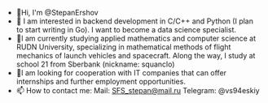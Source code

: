 - 👋Hi, I'm @StepanErshov
- 👀 I am interested in backend development in C/C++ and Python (I plan to start writing in Go). I want to become a data science specialist.
- 🌱I am currently studying applied mathematics and computer science at RUDN University, specializing in mathematical methods of flight mechanics of launch vehicles and spacecraft. Along the way, I study at school 21 from Sberbank (nickname: squanclo)
- 💞️I am looking for cooperation with IT companies that can offer internships and further employment opportunities.
- 📫 How to contact me:
  Mail: SFS_stepan@mail.ru
  Telegram: @vs94eskiy
<!---
StepanErshov/StepanErshov is a ✨ special ✨ repository because its `README.md` (this file) appears on your GitHub profile.
You can click the Preview link to take a look at your changes.
--->
